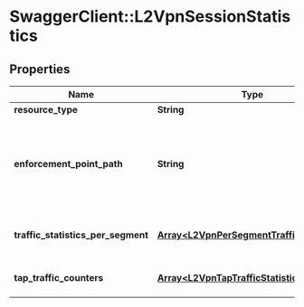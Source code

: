 # SwaggerClient::L2VpnSessionStatistics

## Properties
Name | Type | Description | Notes
------------ | ------------- | ------------- | -------------
**resource_type** | **String** |  | 
**enforcement_point_path** | **String** | Policy Path referencing the enforcement point wehere the statistics are fetched.  | [optional] 
**traffic_statistics_per_segment** | [**Array&lt;L2VpnPerSegmentTrafficStatistics&gt;**](L2VpnPerSegmentTrafficStatistics.md) | Traffic statistics per segment. | [optional] 
**tap_traffic_counters** | [**Array&lt;L2VpnTapTrafficStatistics&gt;**](L2VpnTapTrafficStatistics.md) | Tunnel port traffic counters. | [optional] 


